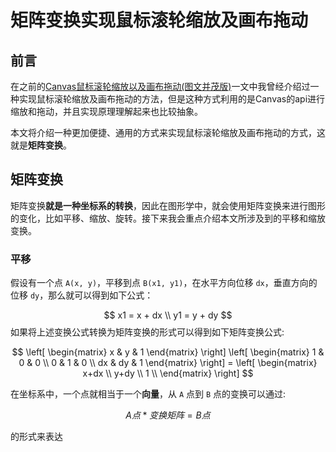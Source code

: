 # 矩阵变换实现鼠标滚轮缩放及画布拖动

## 前言

在之前的[Canvas鼠标滚轮缩放以及画布拖动(图文并茂版)](https://juejin.cn/post/7198767799484563516)一文中我曾经介绍过一种实现鼠标滚轮缩放及画布拖动的方法，但是这种方式利用的是Canvas的api进行缩放和拖动，并且实现原理理解起来也比较抽象。

本文将介绍一种更加便捷、通用的方式来实现鼠标滚轮缩放及画布拖动的方式，这就是**矩阵变换**。

## 矩阵变换

矩阵变换**就是一种坐标系的转换**，因此在图形学中，就会使用矩阵变换来进行图形的变化，比如平移、缩放、旋转。接下来我会重点介绍本文所涉及到的平移和缩放变换。

### 平移

假设有一个点 `A(x, y)`，平移到点 `B(x1, y1)`，在水平方向位移 `dx`，垂直方向的位移 `dy`，那么就可以得到如下公式：

$$
x1 = x + dx \\
y1 = y + dy
$$
如果将上述变换公式转换为矩阵变换的形式可以得到如下矩阵变换公式:

$$
\left[
\begin{matrix}
  x & y & 1
\end{matrix}
\right]
\left[
\begin{matrix}
  1 & 0 & 0 \\
  0 & 1 & 0 \\
  dx & dy & 1
\end{matrix}
\right] = \left[
\begin{matrix}
  x+dx \\
  y+dy \\
  1 \\
\end{matrix}
\right]
$$

在坐标系中，一个点就相当于一个**向量**，从 `A` 点到 `B` 点的变换可以通过:

$$
A点 * 变换矩阵 = B点
$$

的形式来表达
